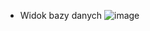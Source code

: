 
- Widok bazy danych
![image](https://github.com/Rinot22/personal_diary_natsia/assets/46248972/77011cf6-96c1-4565-944e-e5157246871f)
